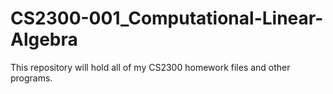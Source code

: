 # CS2300-001_Computational-Linear-Algebra

This repository will hold all of my CS2300 homework files and other programs. 
